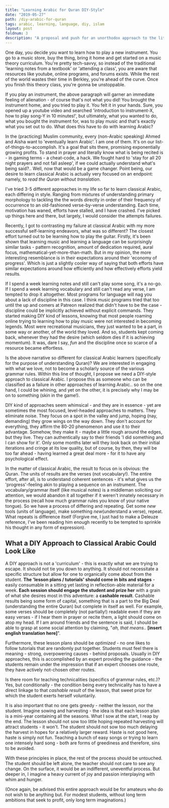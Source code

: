 ```yaml
---
title: "Learning Arabic for Quran DIY-Style"
date: "2019-05-27"
path: /diy-arabic-for-quran
tags: arabic, learning, language, diy, islam
layout: post
foldnum: 3
description: "A proposal and push for an unorthodox approach to the literal understanding of Quran."
---
```


One day, you decide you want to learn how to play a new instrument. You go to a music store, buy the thing, bring it home and get started on a music theory curriculum. You're pretty tech-savvy, so instead of the traditional 'learning notes from a textbook' or 'attending a class', you are aware that resources like youtube, online programs, and forums exists. While the rest of the world wastes their time in Berkley, you're ahead of the curve. Once you finish this theory class, you're gonna be unstoppable.

If you play an instrument, the above paragraph will garner an immediate feeling of alienation - of course that's not what you did! You brought the instrument home, and you tried to play it. You felt it in your hands. Sure, you opened up a youtube video and searched 'introduction to instrument-X, how to play song-Y in 10 minutes!', but ultimately, what you wanted to do, what you bought the instrument for, was to play music and that's exactly what you set out to do. What does this have to do with learning Arabic?

In the (practicing) Muslim community, every (non-Arabic speaking) Ahmed and Aisha want to 'eventually learn Arabic'. I am one of them. It's on our list-of-things-to-accomplish. It's a goal that sits there, promising exponentially growing profits. To stand in prayer and literally know what is being recited is - in gaming terms - a cheat-code, a hack. We fought hard to 'stay for all 20 night prayers and not fall asleep', if we could actually understand what's being said?.. Well, now that would be a game changer. Point being, our desire to learn classical Arabic is actually very focused on an endpoint: namely, to *read the Quran without translation*.

I've tried 3-5 different approaches in my life so far to learn classical Arabic, each differing in style. Ranging from mixtures of understanding primary morphology to tackling the the words directly in order of their frequency of occurrence to an old-fashioned verse-by-verse understanding. Each time, motivation has waned, efforts have stalled, and I have crashed. I've picked up things here and there, but largely, I would consider the attempts failures.

Recently, I got to contrasting my failure at classical Arabic with my more successful self-learning endeavors, what was so different? The closest effort turned out to be learning how to play the guitar. Firstly, it's been shown that learning music and learning a language can be surprisingly similar tasks - pattern recognition, amount of dedication required, aural focus, mathematical-yet-more-than-math. But in my opinion, the more interesting resemblance is in their expectations around their 'economy of progress'. Which is just a slightly cooler way of saying that both efforts have similar expectations around how efficiently and how effectively efforts yield results.

If I spend a week learning notes and still can't play some song, it's a no-go. If I spend a week learning vocabulary and still can't read any verse, I am tempted to drop it altogether. Most programs for language will nag you about a lack of discipline in this case. I think music programs tried that too until the up and comers at Patreon realized that didn't have to be the case - discipline could be implicitly achieved without explicit commands. They started making DIY kind of lessons, knowing that most people roaming online trying to learning how to play music were not interested in becoming legends. Most were recreational musicians, they just wanted to be a part, in some way or another, of the world they loved. And so, students kept coming back, whenever they had the desire (which seldom dies if it is achieving momentum). It was, dare I say, *fun* and the discipline once so scarce of a resource became effortless.

Is the above narrative so different for classical Arabic learners (specifically for the purpose of understanding Quran)? We are interested in engaging with what we love, not to become a scholarly source of the various grammar rules. Within this line of thought, I propose we need a DIY-style approach to classical Arabic. I propose this as someone who can be classified as a failure in other approaches of learning Arabic.. so on the one hand, I could be whining, and yet on the other, it is precisely why I may be on to something (skin in the game!).

DIY kind of approaches seem whimsical - and they are in essence - yet are sometimes the most focused, level-headed approaches to matters. They eliminate noise. They focus on a spot in the valley and jump, hoping (nay, demanding) they grow wings on the way down. They don't account for everything, they affirm the 80-20 phenomenon and use it to their advantage. Somehow, they make it - maybe a little rough around the edges, but they live. They can authentically say to their friends 'I did something and I can show for it'. Only some months later will they look back on their initial iterations and cringe at its low quality, but of course, by then, they will be too far ahead - having learned a great deal more - for it to have any psychological effect.

In the matter of classical Arabic, the result to focus on is obvious: the Quran. The units of results are the verses (not vocabulary!). The entire effort, after all, is to understand coherent sentences - it's what gives us the 'progress'-feeling akin to playing a sequence on an instrument. The vocabulary/grammar itself (like musical notes) is a middleman soliciting our attention, we would abandon it all together if it weren't innately necessary in the process (recall how much grammar rules you know of your native tongue). So we have a process of differing and repeating. Get some *new* tools (units of language), make something *new*(understand a verse), repeat. What repeats is difference itself (Forgive me, I just had to make a Deleuze reference, I've been reading him enough recently to be tempted to sprinkle his thought in any form of expression).

## What a DIY Approach to Classical Arabic Could Look Like

A DIY approach is not a 'curriculum' - this is exactly what we are trying to escape. It should not tie you down to anything. It should not necessitate a specific structure but allow for one to organically come about from the student. **The 'lesson plans / tutorials' should come in bits and stages** - easily consumable in a sitting yet lasting in reflection-able material for a week. **Each session should engage the student and prize her** with a grain of what she desires most in this adventure: a **cashable result**. Cashable results being some form of capital, something that is a part to the Big Deal (understanding the entire Quran) but complete in itself as well. For example, some verses should be completely (not partially!) readable even if they are easy verses - if I hear them in prayer or recite them, a light should come on atop my head. If I am around friends and the sentence is said, I should be able to grasp at some social attention by claiming, "*ah, that means..* **[insert english translation here]**".

Furthermore, these lesson plans should be *optimized* - no one likes to follow tutorials that are randomly put together. Students must feel there is meaning - strong, overpowering causes - behind proposals. Usually in DIY approaches, this is accomplished by an expert providing the guidance - the students remain under the impression that if an expert chooses one route, they have actively not-chosen other routes.

Is there room for teaching technicalities (specifics of grammar rules, etc.)? Yes, but conditionally - the condition being every technicality has to have a direct linkage to that *cashable result* of the lesson, that sweet prize for which the student exerts herself voluntarily.

It is also important that no one gets greedy - neither the lesson, nor the student. Imagine sowing and harvesting - the idea is that each lesson plan is a mini-year containing all the seasons. What I sow at the start, I reap by the end. The lesson should not sow too little hoping repeated harvesting will attract students - it won't. The student should not sow too much delaying the harvest in hopes for a relatively larger reward. Haste is not good here, haste is simply not fun. Teaching a bunch of easy songs or trying to learn one intensely hard song - both are forms of greediness and therefore, sins to be avoided.

With these principles in place, the rest of the process should be untouched. The student should be left alone, the teacher should not care to see any change. On the surface, it would be an indifferent, uneventful process. But deeper in, I imagine a heavy current of joy and passion interplaying with whim and hunger.

(Once again, be advised this entire approach would be for amateurs who do not wish to be anything but. For modest students, without long term ambitions that seek to profit, only long term imaginations.)